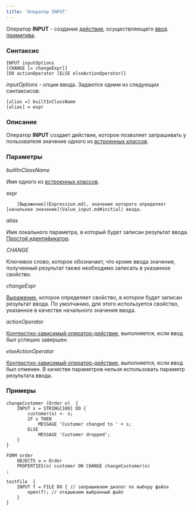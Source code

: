 ```yaml
---
title: 'Оператор INPUT'
---
```


Оператор **INPUT** - создание [действия](Actions.md), осуществляющего [ввод примитива](Primitive_input_INPUT_.md).

### Синтаксис

    INPUT inputOptions 
    [CHANGE [= changeExpr]]
    [DO actionOperator [ELSE elseActionOperator]]

*inputOptions* - опции ввода. Задаются одним из следующих синтаксисов:

    [alias =] builtInClassName
    [alias] = expr

### Описание

Оператор **INPUT** создает действие, которое позволяет запрашивать у пользователя значение одного из [встроенных классов](Built-in_classes.md).

### Параметры

*builtInClassName*

Имя одного из [встроенных классов](Built-in_classes.md). 

expr

        [Выражение](Expression.md), значение которого определяет [начальное значение](Value_input.md#initial) ввода.

*alias*

Имя локального параметра, в который будет записан результат ввода. [Простой идентификатор](IDs.md).

*CHANGE*

Ключевое слово, которое обозначает, что кроме ввода значения, полученный результат также необходимо записать в указанное свойство.

*changeExpr*

[Выражение](Expression.md), которое определяет свойство, в которое будет записан результат ввода. По умолчанию, для этого используется свойство, указанное в качестве начального значения ввода.

*actionOperator*

[Контекстно-зависимый оператор-действие](Action_operator.md), выполняется, если ввод был успешно завершен.

*elseActionOperator*

[Контекстно-зависимый оператор-действие](Action_operator.md), выполняется, если ввод был отменен. В качестве параметров нельзя использовать параметр результата ввода.

### Примеры


```lsf
changeCustomer (Order o)  {
    INPUT s = STRING[100] DO {
        customer(o) <- s;
        IF s THEN
            MESSAGE 'Customer changed to ' + s;
        ELSE
            MESSAGE 'Customer dropped';
    }
}

FORM order
    OBJECTS o = Order
    PROPERTIES(o) customer ON CHANGE changeCustomer(o)
;

testFile  {
    INPUT f = FILE DO { // запрашиваем диалог по выбору файла
        open(f); // открываем выбранный файл
    }
}
```

  
